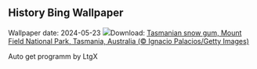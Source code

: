## History Bing Wallpaper
Wallpaper date: 2024-05-23
![](https://www.bing.com/th?id=OHR.SnowGumTasmania_EN-CA3820234055_UHD.jpg&w=1000)Download: [Tasmanian snow gum, Mount Field National Park, Tasmania, Australia (© Ignacio Palacios/Getty Images)](https://www.bing.com/th?id=OHR.SnowGumTasmania_EN-CA3820234055_UHD.jpg)

Auto get programm by LtgX
